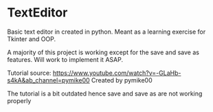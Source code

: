 # TextEditor
Basic text editor in created in python. Meant as a learning exercise for Tkinter and OOP. 

A majority of this project is working except for the save and save as features. Will work to implement it ASAP. 

Tutorial source: 
https://www.youtube.com/watch?v=-GLaHb-s4kA&ab_channel=pymike00
Created by pymike00

The tutorial is a bit outdated hence save and save as are not working properly


